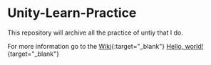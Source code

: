 # Unity-Learn-Practice

This repository will archive all the practice of untiy that I do.

For more information go to the [Wiki](https://github.com/pardo312/Unity-Learn-Practice/wiki){:target="_blank"}
[Hello, world!](http://example.com/){target="_blank"}
